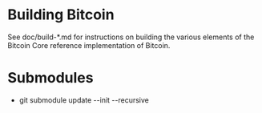 Building Bitcoin
================

See doc/build-*.md for instructions on building the various
elements of the Bitcoin Core reference implementation of Bitcoin.

# Submodules

* git submodule update --init --recursive
